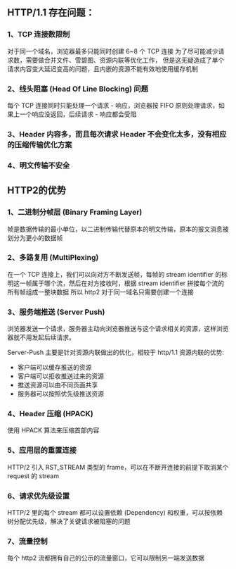 ## HTTP/1.1 存在问题：
### 1、TCP 连接数限制
对于同一个域名，浏览器最多只能同时创建 6~8 个 TCP 连接
为了尽可能减少请求数，需要做合并文件、雪碧图、资源内联等优化工作，
但是这无疑造成了单个请求内容变大延迟变高的问题，且内嵌的资源不能有效地使用缓存机制

### 2、线头阻塞 (Head Of Line Blocking) 问题
每个 TCP 连接同时只能处理一个请求 - 响应，浏览器按 FIFO 原则处理请求，如果上一个响应没返回，后续请求 - 响应都会受阻

### 3、Header 内容多，而且每次请求 Header 不会变化太多，没有相应的压缩传输优化方案

### 4、明文传输不安全

## HTTP2的优势
### 1、二进制分帧层 (Binary Framing Layer)
帧是数据传输的最小单位，以二进制传输代替原本的明文传输，原本的报文消息被划分为更小的数据帧

### 2、多路复用 (MultiPlexing)
在一个 TCP 连接上，我们可以向对方不断发送帧，每帧的 stream identifier 的标明这一帧属于哪个流，然后在对方接收时，根据 stream identifier 拼接每个流的所有帧组成一整块数据
所以 http2 对于同一域名只需要创建一个连接

### 3、服务端推送 (Server Push)
浏览器发送一个请求，服务器主动向浏览器推送与这个请求相关的资源，这样浏览器就不用发起后续请求。

Server-Push 主要是针对资源内联做出的优化，相较于 http/1.1 资源内联的优势:
* 客户端可以缓存推送的资源
* 客户端可以拒收推送过来的资源
* 推送资源可以由不同页面共享
* 服务器可以按照优先级推送资源

### 4、Header 压缩 (HPACK)
使用 HPACK 算法来压缩首部内容

### 5、应用层的重置连接
HTTP/2 引入 RST_STREAM 类型的 frame，可以在不断开连接的前提下取消某个 request 的 stream

### 6、请求优先级设置
HTTP/2 里的每个 stream 都可以设置依赖 (Dependency) 和权重，可以按依赖树分配优先级，解决了关键请求被阻塞的问题

### 7、流量控制
每个 http2 流都拥有自己的公示的流量窗口，它可以限制另一端发送数据
